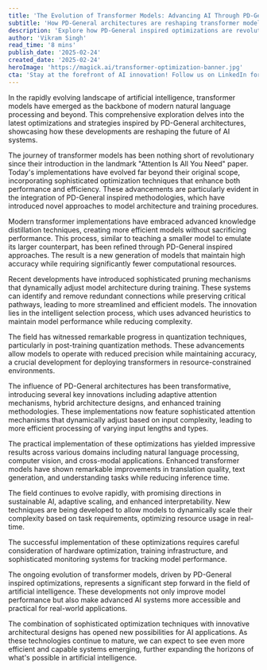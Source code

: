 ```yaml
---
title: 'The Evolution of Transformer Models: Advancing AI Through PD-General Inspired Optimizations'
subtitle: 'How PD-General architectures are reshaping transformer model optimization'
description: 'Explore how PD-General inspired optimizations are revolutionizing transformer models in AI, from advanced knowledge distillation to dynamic pruning mechanisms. Learn about the latest developments making AI systems more efficient and accessible while maintaining high performance.'
author: 'Vikram Singh'
read_time: '8 mins'
publish_date: '2025-02-24'
created_date: '2025-02-24'
heroImage: 'https://magick.ai/transformer-optimization-banner.jpg'
cta: 'Stay at the forefront of AI innovation! Follow us on LinkedIn for regular updates on transformer model optimizations and breakthrough developments in artificial intelligence.'
---
```


In the rapidly evolving landscape of artificial intelligence, transformer models have emerged as the backbone of modern natural language processing and beyond. This comprehensive exploration delves into the latest optimizations and strategies inspired by PD-General architectures, showcasing how these developments are reshaping the future of AI systems.

The journey of transformer models has been nothing short of revolutionary since their introduction in the landmark "Attention Is All You Need" paper. Today's implementations have evolved far beyond their original scope, incorporating sophisticated optimization techniques that enhance both performance and efficiency. These advancements are particularly evident in the integration of PD-General inspired methodologies, which have introduced novel approaches to model architecture and training procedures.

Modern transformer implementations have embraced advanced knowledge distillation techniques, creating more efficient models without sacrificing performance. This process, similar to teaching a smaller model to emulate its larger counterpart, has been refined through PD-General inspired approaches. The result is a new generation of models that maintain high accuracy while requiring significantly fewer computational resources.

Recent developments have introduced sophisticated pruning mechanisms that dynamically adjust model architecture during training. These systems can identify and remove redundant connections while preserving critical pathways, leading to more streamlined and efficient models. The innovation lies in the intelligent selection process, which uses advanced heuristics to maintain model performance while reducing complexity.

The field has witnessed remarkable progress in quantization techniques, particularly in post-training quantization methods. These advancements allow models to operate with reduced precision while maintaining accuracy, a crucial development for deploying transformers in resource-constrained environments.

The influence of PD-General architectures has been transformative, introducing several key innovations including adaptive attention mechanisms, hybrid architecture designs, and enhanced training methodologies. These implementations now feature sophisticated attention mechanisms that dynamically adjust based on input complexity, leading to more efficient processing of varying input lengths and types.

The practical implementation of these optimizations has yielded impressive results across various domains including natural language processing, computer vision, and cross-modal applications. Enhanced transformer models have shown remarkable improvements in translation quality, text generation, and understanding tasks while reducing inference time.

The field continues to evolve rapidly, with promising directions in sustainable AI, adaptive scaling, and enhanced interpretability. New techniques are being developed to allow models to dynamically scale their complexity based on task requirements, optimizing resource usage in real-time.

The successful implementation of these optimizations requires careful consideration of hardware optimization, training infrastructure, and sophisticated monitoring systems for tracking model performance.

The ongoing evolution of transformer models, driven by PD-General inspired optimizations, represents a significant step forward in the field of artificial intelligence. These developments not only improve model performance but also make advanced AI systems more accessible and practical for real-world applications.

The combination of sophisticated optimization techniques with innovative architectural designs has opened new possibilities for AI applications. As these technologies continue to mature, we can expect to see even more efficient and capable systems emerging, further expanding the horizons of what's possible in artificial intelligence.